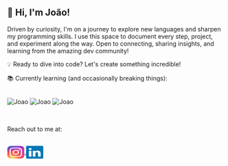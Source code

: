 ## 👋 Hi, I'm João!

Driven by curiosity, I'm on a journey to explore new languages and sharpen my programming skills. I use this space to document every step, project, and experiment along the way. Open to connecting, sharing insights, and learning from the amazing dev community!

💡 Ready to dive into code? Let's create something incredible!

📚 Currently learning (and occasionally breaking things):
<div style="display: inline_block"><br>
  <img align="center" alt="Joao" height="30" width="40" src="https://cdn.jsdelivr.net/gh/devicons/devicon@latest/icons/cplusplus/cplusplus-plain.svg">
  <img align="center" alt="Joao" height="30" width="40" src="https://cdn.jsdelivr.net/gh/devicons/devicon@latest/icons/java/java-plain.svg" />
  <img align="center" alt="Joao" height="30" width="40" src="https://cdn.jsdelivr.net/gh/devicons/devicon@latest/icons/python/python-plain.svg" />
  <div style="display: inline_block"><br>

##

Reach out to me at:
  <div style="display: inline_block"><br>
  <a href="https://www.instagram.com/joao.diasn" target="_blank">
  <img align="center" alt="Joao" height="30" width="40" src="https://raw.githubusercontent.com/CLorant/readme-social-icons/main/medium/filled/instagram.svg"/>
  </a>
    <a href="https://www.linkedin.com/in/joaoadn" target_="blank">
  <img align="center" alt="Joao" height="30" width="40" src="https://raw.githubusercontent.com/CLorant/readme-social-icons/main/medium/colored/linkedin.svg"/>
</a>
<div style="display: inline_block"><br>




